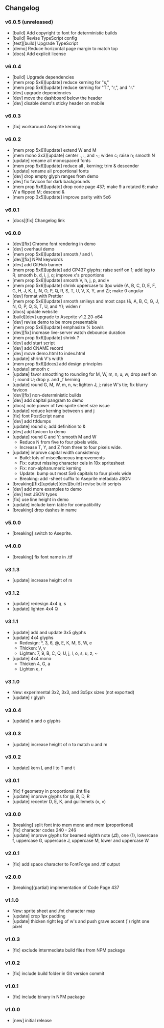 ## Changelog

### v6.0.5 (unreleased)

- \[build\] Add copyright to font for deterministic builds
- \[build\] Revise TypeScript config
- \[test\]\[build\] Upgrade TypeScript
- \[demo\] Reduce horizontal page margin to match top
- \[docs\] Add explicit license

### v6.0.4

- \[build\] Upgrade dependencies
- \[mem prop 5x6\]\[update\] reduce kerning for "s,"
- \[mem prop 5x6\]\[update\] reduce kerning for "T.", "r,", and "r."
- \[dev\] upgrade dependencies
- \[dev\] move the dashboard below the header
- \[dev\] disable demo's sticky header on mobile

### v6.0.3

- \[fix\] workaround Aseprite kerning

### v6.0.2

- \[mem prop 5x6\]\[update\] extend W and M
- \[mem mono 3x3\]\[update\] center ., :, and ~; widen c; raise n; smooth N
- \[update\] rename all monospaced fonts
- \[mem prop 5x6\]\[update\] reduce all , kerning; trim & descender
- \[update\] rename all proportional fonts
- \[dev\] drop empty glyph ranges from demo
- \[dev\] fix favicon for dark backgrounds
- \[mem prop 5x6\]\[update\] drop code page 437; make 9 a rotated 6; make W a
  flipped M; descend &
- \[mem prop 3x5\]\[update\] improve parity with 5x6

### v6.0.1

- \[docs\]\[fix\] Changelog link

### v6.0.0

- \[dev\]\[fix\] Chrome font rendering in demo
- \[dev\] overhaul demo
- \[mem prop 5x6\]\[update\] smooth / and \
- \[dev\]\[fix\] NPM keywords
- \[dev\] add GitHub banner
- \[mem prop 5x6\]\[update\] add CP437 glyphs; raise serif on 1; add leg to R;
  smooth b, d, i, j, q; improve x's proportions
- \[mem prop 5x6\]\[update\] smooth V, h, j, p, and v
- \[mem prop 5x6\]\[update\] shrink uppercase to 3px wide (A, B, C, D, E, F, G,
  H, J, K, L, N, O, P, Q, R, S, T, U, V, X, Y, and Z); make 0 angular
- \[dev\] format with Prettier
- \[mem prop 5x6\]\[update\] smooth smileys and most caps (&, A, B, C, G, J, N,
  O, P, Q, S, T, U, and Y); widen r
- \[docs\] update website
- \[build\]\[dev\] upgrade to Aseprite v1.2.20-x64
- \[dev\] revise demo to be more presentable
- \[mem prop 5x6\]\[update\] emphasize % bowls
- \[dev\]\[fix\] increase live-server watch debounce duration
- \[mem prop 5x6\]\[update\] shrink ?
- \[dev\] add start script
- \[dev\] add CNAME record
- \[dev\] move demo.html to index.html
- \[update\] shrink V's width
- \[mem prop 5x6\]\[docs\] add design principles
- \[update\] smooth c
- \[update\] favor smoothing to rounding for M, W, m, n, u, w; drop serif on T;
  round U; drop y. and \_f kerning
- \[update\] round G, M, W, m, n, w; lighten J, j; raise W's tie; fix blurry
  favicon
- \[dev\]\[fix\] non-deterministic builds
- \[dev\] add capital pangram to demo
- \[docs\] note power of two sprite sheet size issue
- \[update\] reduce kerning between s and j
- \[fix\] font PostScript name
- \[dev\] add ttfdumps
- \[update\] round c; add definition to &
- \[dev\] add favicon to demo
- \[update\] round C and Y; smooth M and W
  - Reduce N from five to four pixels wide.
  - Increase T, Y, and Z from three to four pixels wide.
- \[update\] improve capital width consistency
  - Build: lots of miscellaneous improvements
  - Fix: output missing character cels in 10x spritesheet
  - Fix: non-alphanumeric kerning
  - Update: bump out most 5x6 capitals to four pixels wide
  - Breaking: add -sheet suffix to Aseprite metadata JSON
- \[breaking\]\[fix\]\[update\]\[dev\]\[build\] revise build scripts
- \[dev\] add more examples to demo
- \[dev\] test JSON types
- \[fix\] use line height in demo
- \[update\] include kern table for compatibility
- \[breaking\] drop dashes in name

### v5.0.0

- \[breaking\] switch to Aseprite.

### v4.0.0

- \[breaking\] fix font name in .ttf

### v3.1.3

- \[update\] increase height of m

### v3.1.2

- \[update\] redesign 4x4 q, s
- \[update\] lighten 4x4 Q

### v3.1.1

- \[update\] add and update 3x5 glyphs
- \[update\] 4x4 glyphs
  - Redesign: \*, 3, 6, @, E, K, M, S, W, e
  - Thicken: V, v
  - Lighten: 7, 9, B, C, Q, U, j, l, o, s, u, z, ~
- \[update\] 4x4 mono
  - Thicken 4, G, a
  - Lighten e, r

### v3.1.0

- New: experimental 3x2, 3x3, and 3x5px sizes (not exported)
- \[update\] r glyph

### v3.0.4

- \[update\] n and o glyphs

### v3.0.3

- \[update\] increase height of n to match u and m

### v3.0.2

- \[update\] kern L and l to T and t

### v3.0.1

- \[fix\] f geometry in proportional .fnt file
- \[update\] improve glyphs for @, B, D, R
- \[update\] recenter D, E, K, and guillemets («, »)

### v3.0.0

- \[breaking\] split font into mem mono and mem (proportional)
- \[fix\] character codes 240 - 246
- \[update\] improve glyphs for beamed eighth note (♫), one (1), lowercase f,
  uppercase G, uppercase J, uppercase M, lower and uppercase W

### v2.0.1

- \[fix\] add space character to FontForge and .ttf output

### v2.0.0

- \[breaking\](partial) implementation of Code Page 437

### v1.1.0

- New: sprite sheet and .fnt character map
- \[update\] crop 1px padding
- \[update\] thicken right leg of w's and push grave accent (`) right one pixel

### v1.0.3

- \[fix\] exclude intermediate build files from NPM package

### v1.0.2

- \[fix\] include build folder in Git version commit

### v1.0.1

- \[fix\] include binary in NPM package

### v1.0.0

- \[new\] initial release

